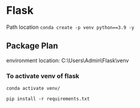 # Flask
Path location ```conda create -p venv python==3.9 -y```

## Package Plan ##

  environment location: C:\Users\Admin\Flask\venv
### To activate venv of flask
```conda activate venv/```

```pip install -r requirements.txt```
